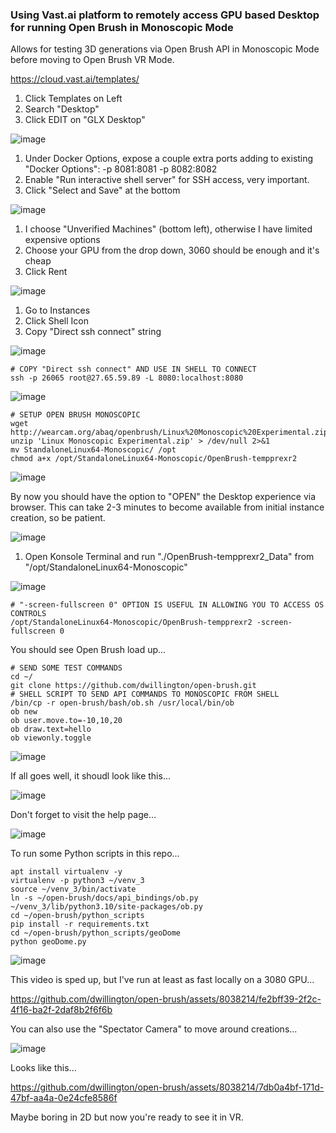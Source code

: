 ### Using Vast.ai platform to remotely access GPU based Desktop for running Open Brush in Monoscopic Mode

Allows for testing 3D generations via Open Brush API in Monoscopic Mode before moving to Open Brush VR Mode.

https://cloud.vast.ai/templates/
1) Click Templates on Left
2) Search "Desktop"
3) Click EDIT on "GLX Desktop"

![image](https://github.com/dwillington/open-brush/assets/8038214/9727e1f6-26ee-417e-8eac-0b1b83b7451b)

1) Under Docker Options, expose a couple extra ports adding to existing "Docker Options": -p 8081:8081 -p 8082:8082
2) Enable "Run interactive shell server" for SSH access, very important.
3) Click "Select and Save" at the bottom

![image](https://github.com/dwillington/open-brush/assets/8038214/76ec43ff-cc0c-4a4d-b9c6-dad98ad0f6b2)

1) I choose "Unverified Machines" (bottom left), otherwise I have limited expensive options
2) Choose your GPU from the drop down, 3060 should be enough and it's cheap
3) Click Rent

![image](https://github.com/dwillington/open-brush/assets/8038214/e62ea3e3-fdb3-40de-88b7-16d3479962c1)

1) Go to Instances
2) Click Shell Icon
3) Copy "Direct ssh connect" string

![image](https://github.com/dwillington/open-brush/assets/8038214/f0fb19e3-ec5e-49c9-81c0-82f7f42b28a6)


```
# COPY "Direct ssh connect" AND USE IN SHELL TO CONNECT
ssh -p 26065 root@27.65.59.89 -L 8080:localhost:8080
```

![image](https://github.com/dwillington/open-brush/assets/8038214/82b297b7-9338-43b9-9a37-13319fb301f4)


```
# SETUP OPEN BRUSH MONOSCOPIC
wget http://wearcam.org/abaq/openbrush/Linux%20Monoscopic%20Experimental.zip
unzip 'Linux Monoscopic Experimental.zip' > /dev/null 2>&1
mv StandaloneLinux64-Monoscopic/ /opt
chmod a+x /opt/StandaloneLinux64-Monoscopic/OpenBrush-tempprexr2
````

![image](https://github.com/dwillington/open-brush/assets/8038214/8b6ad107-bad4-4e8f-88b6-01d322554bab)

By now you should have the option to "OPEN" the Desktop experience via browser. This can take 2-3 minutes to become available from initial instance creation, so be patient.

![image](https://github.com/dwillington/open-brush/assets/8038214/e6e68fdc-02a2-4ea3-842b-7d3510e0ba61)

1) Open Konsole Terminal and run "./OpenBrush-tempprexr2_Data" from "/opt/StandaloneLinux64-Monoscopic"

![image](https://github.com/dwillington/open-brush/assets/8038214/833f3f52-0aeb-44ac-b630-e63b8ef0db6b)

```
# "-screen-fullscreen 0" OPTION IS USEFUL IN ALLOWING YOU TO ACCESS OS CONTROLS
/opt/StandaloneLinux64-Monoscopic/OpenBrush-tempprexr2 -screen-fullscreen 0
```

You should see Open Brush load up...

```
# SEND SOME TEST COMMANDS
cd ~/
git clone https://github.com/dwillington/open-brush.git
# SHELL SCRIPT TO SEND API COMMANDS TO MONOSCOPIC FROM SHELL
/bin/cp -r open-brush/bash/ob.sh /usr/local/bin/ob
ob new
ob user.move.to=-10,10,20
ob draw.text=hello
ob viewonly.toggle
```

![image](https://github.com/dwillington/open-brush/assets/8038214/14e62b80-3154-4ded-b86a-9dd3d5a64870)

If all goes well, it shoudl look like this...

![image](https://github.com/dwillington/open-brush/assets/8038214/ff1def40-868b-4329-a3ed-3b4877ad6c70)

Don't forget to visit the help page...

![image](https://github.com/dwillington/open-brush/assets/8038214/83e33dad-a714-466e-8b9f-7dae2be35f01)




To run some Python scripts in this repo...

```
apt install virtualenv -y
virtualenv -p python3 ~/venv_3
source ~/venv_3/bin/activate
ln -s ~/open-brush/docs/api_bindings/ob.py ~/venv_3/lib/python3.10/site-packages/ob.py
cd ~/open-brush/python_scripts
pip install -r requirements.txt
cd ~/open-brush/python_scripts/geoDome
python geoDome.py
```


![image](https://github.com/dwillington/open-brush/assets/8038214/f5ef77cf-1701-45bd-bb2b-2d233d8cd6fe)

This video is sped up, but I've run at least as fast locally on a 3080 GPU...

https://github.com/dwillington/open-brush/assets/8038214/fe2bff39-2f2c-4f16-ba2f-2daf8b2f6f6b

You can also use the "Spectator Camera" to move around creations...

![image](https://github.com/dwillington/open-brush/assets/8038214/f5827b92-ca33-465a-9c8b-45bb04ce4aa0)

Looks like this...

https://github.com/dwillington/open-brush/assets/8038214/7db0a4bf-171d-47bf-aa4a-0e24cfe8586f

Maybe boring in 2D but now you're ready to see it in VR.






